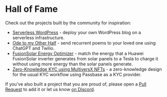 # Hall of Fame

Check out the projects built by the community for inspiration:

* [Serverless WordPress](https://github.com/andreia-oca/serverless-wordpress) - deploy your own WordPress blog on a serverless infrastructure.
* [Ode to my Other Half](https://github.com/vladiulianbogdan/ode-to-my-other-half) - send recurrent poems to your loved one using ChatGPT and Twilio.
* [FusionSolar Energy Optimizer](https://github.com/bogdanripa/fusionsolar-energy-optimizer) - match the energy that a Huawei FusionSolar inverter generates from solar panels to a Tesla to charge it without using more energy than the solar panels generate.
* [Zero-Knowledge KYC using MultiversX NFTs](https://github.com/damienen/reputation-system) - a zero-knowledge design for the usual KYC workflow using Passbase as a KYC provider.

If you've also built a project that you are proud of, please open a [Pull Request](https://github.com/Genez-io/genezio/pulls) to add it or let us know [on Discord](https://discord.gg/uc9H5YKjXv).

